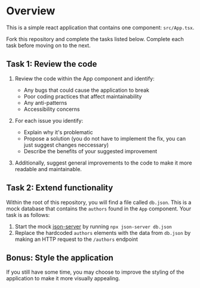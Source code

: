 # Overview

This is a simple react application that contains one component: `src/App.tsx`. 

Fork this repository and complete the tasks listed below. Complete each task before moving on to the next.

## Task 1: Review the code

1. Review the code within the App component and identify:
   - Any bugs that could cause the application to break
   - Poor coding practices that affect maintainability
   - Any anti-patterns
   - Accessibility concerns

2. For each issue you identify:
   - Explain why it's problematic
   - Propose a solution (you do not have to implement the fix, you can just suggest changes neccessary)
   - Describe the benefits of your suggested improvement

3. Additionally, suggest general improvements to the code to make it more readable and maintainable.


## Task 2: Extend functionality

Within the root of this repository, you will find a file called `db.json`. This is a mock database that contains the `authors` found in the `App` component. Your task is as follows:

1. Start the mock [json-server](https://www.npmjs.com/package/json-server) by running `npx json-server db.json`
2. Replace the hardcoded `authors` elements with the data from `db.json` by making an HTTP request to the `/authors` endpoint


## Bonus: Style the application

If you still have some time, you may choose to improve the styling of the application to make it more visually appealing.

